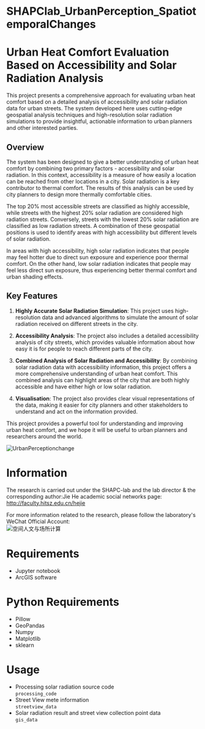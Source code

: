 # SHAPClab_UrbanPerception_SpatiotemporalChanges
# Urban Heat Comfort Evaluation Based on Accessibility and Solar Radiation Analysis

This project presents a comprehensive approach for evaluating urban heat comfort based on a detailed analysis of accessibility and solar radiation data for urban streets. The system developed here uses cutting-edge geospatial analysis techniques and high-resolution solar radiation simulations to provide insightful, actionable information to urban planners and other interested parties.

## Overview

The system has been designed to give a better understanding of urban heat comfort by combining two primary factors - accessibility and solar radiation. In this context, accessibility is a measure of how easily a location can be reached from other locations in a city. Solar radiation is a key contributor to thermal comfort. The results of this analysis can be used by city planners to design more thermally comfortable cities.

The top 20% most accessible streets are classified as highly accessible, while streets with the highest 20% solar radiation are considered high radiation streets. Conversely, streets with the lowest 20% solar radiation are classified as low radiation streets. A combination of these geospatial positions is used to identify areas with high accessibility but different levels of solar radiation.

In areas with high accessibility, high solar radiation indicates that people may feel hotter due to direct sun exposure and experience poor thermal comfort. On the other hand, low solar radiation indicates that people may feel less direct sun exposure, thus experiencing better thermal comfort and urban shading effects.

## Key Features

1. **Highly Accurate Solar Radiation Simulation**: This project uses high-resolution data and advanced algorithms to simulate the amount of solar radiation received on different streets in the city.

2. **Accessibility Analysis**: The project also includes a detailed accessibility analysis of city streets, which provides valuable information about how easy it is for people to reach different parts of the city.

3. **Combined Analysis of Solar Radiation and Accessibility**: By combining solar radiation data with accessibility information, this project offers a more comprehensive understanding of urban heat comfort. This combined analysis can highlight areas of the city that are both highly accessible and have either high or low solar radiation.

4. **Visualisation**: The project also provides clear visual representations of the data, making it easier for city planners and other stakeholders to understand and act on the information provided.

This project provides a powerful tool for understanding and improving urban heat comfort, and we hope it will be useful to urban planners and researchers around the world.

![UrbanPerceptionchange](http://m.qpic.cn/psc?/V51wK6B50SnpHF0Ql90V120XkX2YMvAu/bqQfVz5yrrGYSXMvKr.cqefeDUb0jFbQhmCaFt.3Dg.nKcdg41gydpM9DDsYZ5VmyOEcXxIKeDIW8swEvDZ3FEmU6gBksVj4vuHMleLwRGY!/b&bo=IQdABiEHQAYBByA!&rf=viewer_4 "UrbanPerceptionchange")
# Information
The research is carried out under the SHAPC-lab and the lab director & the corresponding author:Jie He academic social networks page:<br>
http://faculty.hitsz.edu.cn/hejie

For more information related to the research, please follow the laboratory's WeChat Official Account:<br>
![空间人文与场所计算](http://m.qpic.cn/psc?/V51wK6B50SnpHF0Ql90V120XkX2YMvAu/bqQfVz5yrrGYSXMvKr.cqaGvn*U8.XtKGUKoCXp2T7*rr64Fh949noTXvtqynumAfdG91L2EpB0ozp5TDQDefp4ivWRqPAlBcUTccYj7QHE!/b&bo=lgGcAZYBnAEBByA!&rf=viewer_4 "空间人文与场所计算")
# Requirements
- Jupyter notebook
- ArcGIS software
# Python Requirements
- Pillow
- GeoPandas
- Numpy
- Matplotlib
- sklearn
# Usage
- Processing solar radiation source code<br>
`processing_code`<br>
- Street View mete information<br>
`streetview_data`<br>
- Solar radiation result and street view collection point data<br>
`gis_data`<br>
